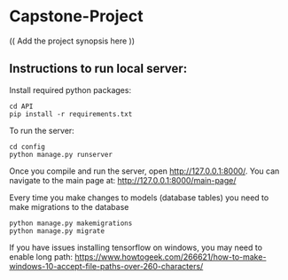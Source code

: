 # Capstone-Project
(( Add the project synopsis here ))

## Instructions to run local server:

Install required python packages:

```
cd API
pip install -r requirements.txt
```

To run the server:
```
cd config
python manage.py runserver
```

Once you compile and run the server, open http://127.0.0.1:8000/.
You can navigate to the main page at: http://127.0.0.1:8000/main-page/

Every time you make changes to models (database tables) you need to make migrations to the database
```
python manage.py makemigrations
python manage.py migrate
```


If you have issues installing tensorflow on windows, you may need to enable long path: https://www.howtogeek.com/266621/how-to-make-windows-10-accept-file-paths-over-260-characters/ 

